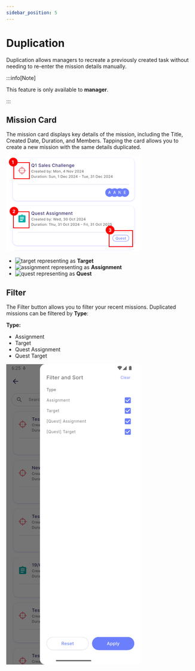```yaml
---
sidebar_position: 5
---
```


# Duplication

Duplication allows managers to recreate a previously created task without needing to re-enter the mission details manually.

:::info[Note]

This feature is only available to **manager**.

:::

## Mission Card

The mission card displays key details of the mission, including the Title, Created Date, Duration, and Members. Tapping the card allows you to create a new mission with the same details duplicated.

![duplication mission card](../../../../../../static/img/integration/vision/mi_creation/d-3.png)

- ![target](../../../../../../static/img/integration/vision/mi_creation/d-3-target.png) representing as **Target**
- ![assignment](../../../../../../static/img/integration/vision/mi_creation/d-3-assignment.png) representing as **Assignment**
- ![quest](../../../../../../static/img/integration/vision/mi_creation/d-3-quest.png) representing as **Quest**

## Filter

The Filter button allows you to filter your recent missions. Duplicated missions can be filtered by **Type**:

**Type:**

- Assignment
- Target
- Quest Assignment
- Quest Target

![duplication filter](../../../../../../static/img/integration/vision/mi_creation/d-2.png)
